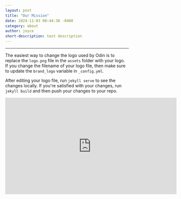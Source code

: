 ```yaml
---
layout: post
title: "Our Mission"
date: 2024-11-03 08:44:38 -0400
category: about
author: joyce
short-description: test description
---
```


-----

The easiest way to change the logo used by Odin is to replace the `logo.png` file in the `assets` folder with your logo. If you change the filename of your logo file, then make sure to update the `brand_logo` variable in `_config.yml`.

After editing your logo file, run `jekyll serve` to see the changes locally. If you're satisfied with your changes, run `jekyll build` and then push your changes to your repo.

<iframe width="560" height="315" src="https://www.youtube.com/embed/YZPmfajMcyw?si=cs5ALcSQfGfY2roO" title="YouTube video player" frameborder="0" allow="accelerometer; autoplay; clipboard-write; encrypted-media; gyroscope; picture-in-picture; web-share" referrerpolicy="strict-origin-when-cross-origin" allowfullscreen></iframe>

<style>

bodyX {
  font-family: Arial;
  margin: 0;
}

* {
  box-sizing: border-box;
}

img {
  vertical-align: middle;
}

/* Position the image container (needed to position the left and right arrows) */
.container {
  position: relative;
}

/* Hide the images by default */
.mySlides {
  display: none;
}

/* Add a pointer when hovering over the thumbnail images */
.cursorX {
  cursorX: pointer;
}

/* nextX & prevXious buttons */
.prevX,
.nextX {
  cursorX: pointer;
  position: absolute;
  top: 40%;
  width: auto;
  padding: 16px;
  margin-top: -50px;
  color: white;
  font-weight: bold;
  font-size: 20px;
  border-radius: 0 3px 3px 0;
  user-select: none;
  -webkit-user-select: none;
}

/* Position the "nextX button" to the right */
.nextX {
  right: 0;
  border-radius: 3px 0 0 3px;
}

/* On hover, add a black background color with a little bit see-through */
.prevX:hover,
.nextX:hover {
  background-color: rgba(0, 0, 0, 0.8);
}

/* Number text (1/3 etc) */
.numbertextX {
  color: #f2f2f2;
  font-size: 12px;
  padding: 8px 12px;
  position: absolute;
  top: 0;
}

/* Container for image text */
.caption-containerX {
  text-align: center;
  background-color: #222;
  padding: 2px 16px;
  color: white;
}

.rowX:after {
  content: "";
  display: table;
  clear: both;
}

/* Six columns side by side */
.columnX {
  float: left;
  width: 16.66%;
}

/* Add a transparency effect for thumnbail images */
.demoX {
  opacity: 0.6;
}

.active,
.demoX:hover {
  opacity: 1;
}
</style>





<div class="container">
  <div class="mySlides">
    <div class="numbertextX">1 / 6</div>
    <img src="{{ site.baseurl }}/assets/img_5terre_wide.jpg" style="width:100%">


  <div class="mySlides">
    <div class="numbertextX">2 / 6</div>
    <img src="{{ site.baseurl }}/assets/img_5terre_wide.jpg" style="width:100%">
  </div>

  <div class="mySlides">
    <div class="numbertextX">3 / 6</div>
    <img src="{{ site.baseurl }}/assets/img_mountains_wide.jpg" style="width:100%">
  </div>

  <div class="mySlides">
    <div class="numbertextX">4 / 6</div>
    <img src="{{ site.baseurl }}/assets/img_lights_wide.jpg" style="width:100%">
  </div>

  <div class="mySlides">
    <div class="numbertextX">5 / 6</div>
    <img src="{{ site.baseurl }}/assets/img_nature_wide.jpg" style="width:100%">
  </div>

  <div class="mySlides">
    <div class="numbertextX">6 / 6</div>
    <img src="{{ site.baseurl }}/assets/img_snow_wide.jpg" style="width:100%">
  </div>

  <a class="prevX" onclick="plusSlides(-1)">❮</a>
  <a class="nextX" onclick="plusSlides(1)">❯</a>

  <div class="caption-containerX">
    <p id="caption"></p>
  </div>

  <div class="row">
    <div class="column">
      <img class="demoX cursorX" src="assets/img_woods_wide.jpg" style="width:100%" onclick="currentSlide(1)" alt="The Woods">
    </div>
    <div class="column">
      <img class="demoX cursorX" src="assets/img_5terre_wide.jpg" style="width:100%" onclick="currentSlide(2)" alt="Cinque Terre">
    </div>
    <div class="column">
      <img class="demoX cursorX" src="assets/img_mountains_wide.jpg" style="width:100%" onclick="currentSlide(3)" alt="Mountains and fjords">
    </div>
    <div class="column">
      <img class="demoX cursorX" src="assets/img_lights_wide.jpg" style="width:100%" onclick="currentSlide(4)" alt="Northern Lights">
    </div>
    <div class="column">
      <img class="demoX cursorX" src="assets/img_nature_wide.jpg" style="width:100%" onclick="currentSlide(5)" alt="Nature and sunrise">
    </div>    
    <div class="column">
      <img class="demoX cursorX" src="assets/img_snow_wide.jpg" style="width:100%" onclick="currentSlide(6)" alt="Snowy Mountains">
    </div>
  </div>
</div>

<script>
let slideIndex = 1;
showSlides(slideIndex);

function plusSlides(n) {
  showSlides(slideIndex += n);
}

function currentSlide(n) {
  showSlides(slideIndex = n);
}

function showSlides(n) {
  let i;
  let slides = document.getElementsByClassName("mySlides");
  let dots = document.getElementsByClassName("demoX");
  let captionText = document.getElementById("caption");
  if (n > slides.length) {slideIndex = 1}
  if (n < 1) {slideIndex = slides.length}
  for (i = 0; i < slides.length; i++) {
    slides[i].style.display = "none";
  }
  for (i = 0; i < dots.length; i++) {
    dots[i].className = dots[i].className.replace(" active", "");
  }
  slides[slideIndex-1].style.display = "block";
  dots[slideIndex-1].className += " active";
  captionText.innerHTML = dots[slideIndex-1].alt;
}
</script>
